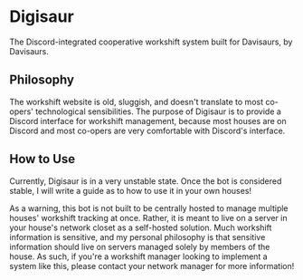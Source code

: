 # Digisaur
The Discord-integrated cooperative workshift system built for Davisaurs, by Davisaurs.

## Philosophy
The workshift website is old, sluggish, and doesn't translate to most co-opers' technological sensibilities. The purpose of Digisaur is to provide a Discord interface for workshift management, because most houses are on Discord and most co-opers are very comfortable with Discord's interface.

## How to Use
Currently, Digisaur is in a very unstable state. Once the bot is considered stable, I will write a guide as to how to use it in your own houses!

As a warning, this bot is not built to be centrally hosted to manage multiple houses' workshift tracking at once. Rather, it is meant to live on a server in your house's network closet as a self-hosted solution. Much workshift information is sensitive, and my personal philosophy is that sensitive information should live on servers managed solely by members of the house. As such, if you're a workshift manager looking to implement a system like this, please contact your network manager for more information!
